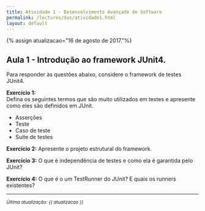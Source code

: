```yaml
---
title: Atividade 1 - Desenvolvimento Avançado de Software
permalink: /lectures/das/atividade1.html 
layout: default 
---
```

{% assign atualizacao="16 de agosto de 2017."%}
## Aula 1 - Introdução ao framework JUnit4.

Para responder às questões abaixo, considere o framework de testes JUnit4.

**Exercício 1:**  
Defina os seguintes termos que são muito utilizados em testes e apresente como eles são definidos em JUnit. 
- Asserções
- Teste
- Caso de teste
- Suite de testes

**Exercício 2:**
Apresente o projeto estrutural do framework. 

**Exercício 3:**
O que é independência de testes e como ela é garantida pelo JUnit?

**Exercício 4:**
O que é o um TestRunner do JUnit? E quais os runners existentes?

---
<sup>_Última atualização: {{ atualizacao }}_</sup>
